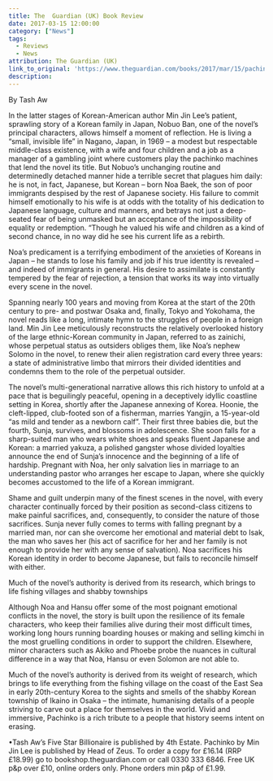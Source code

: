 ```yaml
---
title: The  Guardian (UK) Book Review
date: 2017-03-15 12:00:00
category: ["News"]
tags:
  - Reviews
  - News
attribution: The Guardian (UK)
link_to_original: 'https://www.theguardian.com/books/2017/mar/15/pachinko-min-jin-lee-review'
description:
---
```



By Tash Aw

In the latter stages of Korean-American author Min Jin Lee’s patient, sprawling story of a Korean family in Japan, Nobuo Ban, one of the novel’s principal characters, allows himself a moment of reflection. He is living a “small, invisible life” in Nagano, Japan, in 1969 – a modest but respectable middle-class existence, with a wife and four children and a job as a manager of a gambling joint where customers play the pachinko machines that lend the novel its title. But Nobuo’s unchanging routine and determinedly detached manner hide a terrible secret that plagues him daily: he is not, in fact, Japanese, but Korean – born Noa Baek, the son of poor immigrants despised by the rest of Japanese society. His failure to commit himself emotionally to his wife is at odds with the totality of his dedication to Japanese language, culture and manners, and betrays not just a deep-seated fear of being unmasked but an acceptance of the impossibility of equality or redemption. “Though he valued his wife and children as a kind of second chance, in no way did he see his current life as a rebirth.

Noa’s predicament is a terrifying embodiment of the anxieties of Koreans in Japan – he stands to lose his family and job if his true identity is revealed – and indeed of immigrants in general. His desire to assimilate is constantly tempered by the fear of rejection, a tension that works its way into virtually every scene in the novel.

Spanning nearly 100 years and moving from Korea at the start of the 20th century to pre- and postwar Osaka and, finally, Tokyo and Yokohama, the novel reads like a long, intimate hymn to the struggles of people in a foreign land. Min Jin Lee meticulously reconstructs the relatively overlooked history of the large ethnic-Korean community in Japan, referred to as zainichi, whose perpetual status as outsiders obliges them, like Noa’s nephew Solomo in the novel, to renew their alien registration card every three years: a state of administrative limbo that mirrors their divided identities and condemns them to the role of the perpetual outsider.

The novel’s multi-generational narrative allows this rich history to unfold at a pace that is beguilingly peaceful, opening in a deceptively idyllic coastline setting in Korea, shortly after the Japanese annexing of Korea. Hoonie, the cleft-lipped, club-footed son of a fisherman, marries Yangjin, a 15-year-old “as mild and tender as a newborn calf”. Their first three babies die, but the fourth, Sunja, survives, and blossoms in adolescence. She soon falls for a sharp-suited man who wears white shoes and speaks fluent Japanese and Korean: a married yakuza, a polished gangster whose divided loyalties announce the end of Sunja’s innocence and the beginning of a life of hardship. Pregnant with Noa, her only salvation lies in marriage to an understanding pastor who arranges her escape to Japan, where she quickly becomes accustomed to the life of a Korean immigrant.

Shame and guilt underpin many of the finest scenes in the novel, with every character continually forced by their position as second-class citizens to make painful sacrifices, and, consequently, to consider the nature of those sacrifices. Sunja never fully comes to terms with falling pregnant by a married man, nor can she overcome her emotional and material debt to Isak, the man who saves her (his act of sacrifice for her and her family is not enough to provide her with any sense of salvation). Noa sacrifices his Korean identity in order to become Japanese, but fails to reconcile himself with either.

Much of the novel’s authority is derived from its research, which brings to life fishing villages and shabby townships

Although Noa and Hansu offer some of the most poignant emotional conflicts in the novel, the story is built upon the resilience of its female characters, who keep their families alive during their most difficult times, working long hours running boarding houses or making and selling kimchi in the most gruelling conditions in order to support the children. Elsewhere, minor characters such as Akiko and Phoebe probe the nuances in cultural difference in a way that Noa, Hansu or even Solomon are not able to.

Much of the novel’s authority is derived from its weight of research, which brings to life everything from the fishing village on the coast of the East Sea in early 20th-century Korea to the sights and smells of the shabby Korean township of Ikaino in Osaka – the intimate, humanising details of a people striving to carve out a place for themselves in the world. Vivid and immersive, Pachinko is a rich tribute to a people that history seems intent on erasing.

•Tash Aw’s Five Star Billionaire is published by 4th Estate. Pachinko by Min Jin Lee is published by Head of Zeus. To order a copy for £16.14 (RRP £18.99) go to bookshop.theguardian.com or call 0330 333 6846. Free UK p&p over £10, online orders only. Phone orders min p&p of £1.99.